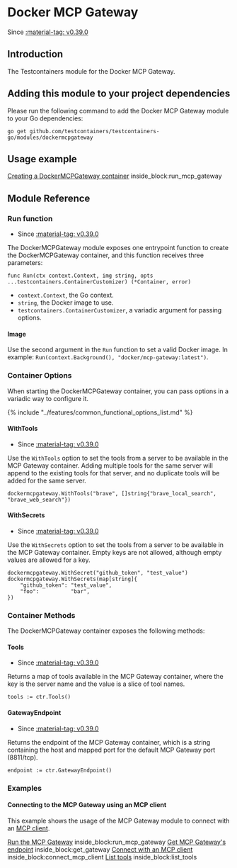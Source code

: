 # Docker MCP Gateway

Since <a href="https://github.com/testcontainers/testcontainers-go/releases/tag/v0.39.0"><span class="tc-version">:material-tag: v0.39.0</span></a>

## Introduction

The Testcontainers module for the Docker MCP Gateway.

## Adding this module to your project dependencies

Please run the following command to add the Docker MCP Gateway module to your Go dependencies:

```
go get github.com/testcontainers/testcontainers-go/modules/dockermcpgateway
```

## Usage example

<!--codeinclude-->
[Creating a DockerMCPGateway container](../../modules/dockermcpgateway/examples_test.go) inside_block:run_mcp_gateway
<!--/codeinclude-->

## Module Reference

### Run function

- Since <a href="https://github.com/testcontainers/testcontainers-go/releases/tag/v0.39.0"><span class="tc-version">:material-tag: v0.39.0</span></a>

The DockerMCPGateway module exposes one entrypoint function to create the DockerMCPGateway container, and this function receives three parameters:

```golang
func Run(ctx context.Context, img string, opts ...testcontainers.ContainerCustomizer) (*Container, error)
```

- `context.Context`, the Go context.
- `string`, the Docker image to use.
- `testcontainers.ContainerCustomizer`, a variadic argument for passing options.

#### Image

Use the second argument in the `Run` function to set a valid Docker image.
In example: `Run(context.Background(), "docker/mcp-gateway:latest")`.

### Container Options

When starting the DockerMCPGateway container, you can pass options in a variadic way to configure it.

{% include "../features/common_functional_options_list.md" %}

#### WithTools

- Since <a href="https://github.com/testcontainers/testcontainers-go/releases/tag/v0.39.0"><span class="tc-version">:material-tag: v0.39.0</span></a>

Use the `WithTools` option to set the tools from a server to be available in the MCP Gateway container. Adding multiple tools for the same server will append to the existing tools for that server, and no duplicate tools will be added for the same server.

```golang
dockermcpgateway.WithTools("brave", []string{"brave_local_search", "brave_web_search"})
```

#### WithSecrets

- Since <a href="https://github.com/testcontainers/testcontainers-go/releases/tag/v0.39.0"><span class="tc-version">:material-tag: v0.39.0</span></a>

Use the `WithSecrets` option to set the tools from a server to be available in the MCP Gateway container. Empty keys are not allowed, although empty values are allowed for a key.

```golang
dockermcpgateway.WithSecret("github_token", "test_value")
dockermcpgateway.WithSecrets(map[string]{
    "github_token": "test_value",
    "foo":          "bar",
})
```

### Container Methods

The DockerMCPGateway container exposes the following methods:

#### Tools

- Since <a href="https://github.com/testcontainers/testcontainers-go/releases/tag/v0.39.0"><span class="tc-version">:material-tag: v0.39.0</span></a>

Returns a map of tools available in the MCP Gateway container, where the key is the server name and the value is a slice of tool names.

```golang
tools := ctr.Tools()
```

#### GatewayEndpoint

- Since <a href="https://github.com/testcontainers/testcontainers-go/releases/tag/v0.39.0"><span class="tc-version">:material-tag: v0.39.0</span></a>

Returns the endpoint of the MCP Gateway container, which is a string containing the host and mapped port for the default MCP Gateway port (8811/tcp).

```golang
endpoint := ctr.GatewayEndpoint()
```
### Examples

#### Connecting to the MCP Gateway using an MCP client

This example shows the usage of the MCP Gateway module to connect with an [MCP client](https://github.com/modelcontextprotocol/go-sdk).

<!--codeinclude-->
[Run the MCP Gateway](../../modules/dockermcpgateway/examples_test.go) inside_block:run_mcp_gateway
[Get MCP Gateway's endpoint](../../modules/dockermcpgateway/examples_test.go) inside_block:get_gateway
[Connect with an MCP client](../../modules/dockermcpgateway/examples_test.go) inside_block:connect_mcp_client
[List tools](../../modules/dockermcpgateway/examples_test.go) inside_block:list_tools
<!--/codeinclude-->
